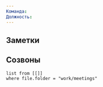 ```yaml
---
Команда:
Должность:
---
```

## Заметки

## Созвоны
```dataview
list from [[]] 
where file.folder = "work/meetings"
```